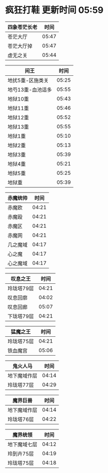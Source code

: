 # 疯狂打鞋 更新时间 05:59

| 四象苍茫长老   | 时间    |
|--------|-------|
| 苍茫大厅 | 05:47 |
| 苍茫大厅掉 | 05:47 |
| 虚无之关 | 05:44 |

| 间王   | 时间    |
|--------|-------|
| 地扰5重-区施类关 | 05:25 |
| 地芍13重-血池适多 | 05:55 |
| 地狱10重 | 05:43 |
| 地狱11重 | 05:46 |
| 地狱12重 | 05:52 |
| 地狱13重 | 05:55 |
| 地狱1重 | 05:10 |
| 地狱2重 | 05:13 |
| 地狱3重 | 05:39 |
| 地狱4重 | 05:21 |
| 地狱5重 | 05:25 |
| 地狱重 | 05:39 |

| 赤魔统帅   | 时间    |
|--------|-------|
| 赤魔欧 | 04:21 |
| 赤魔殴 | 04:21 |
| 赤魔区 | 04:21 |
| 赤魔网 | 04:21 |
| 几之魔域 | 04:17 |
| 心之魔 | 04:17 |
| 心之魔域 | 04:17 |

| 叹息之王   | 时间    |
|--------|-------|
| 玲珑塔79层 | 04:21 |
| 叹息回廓 | 04:02 |
| 叹息回廊 | 05:07 |
| 下珑塔79层 | 04:21 |

| 猛魔之王   | 时间    |
|--------|-------|
| 玲珑塔75层 | 04:21 |
| 铁血魔宫 | 05:06 |

| 鬼火人马   | 时间    |
|--------|-------|
| 地下魔域作层 | 04:14 |
| 玲珑塔77层 | 04:29 |

| 魔界巨兽   | 时间    |
|--------|-------|
| 地下魔域作层 | 04:14 |
| 玲珑塔76层 | 04:22 |

| 魔界统领   | 时间    |
|--------|-------|
| 地下魔域七层 | 04:12 |
| 玲到卉75层 | 04:19 |
| 玲珑塔75层 | 04:18 |
